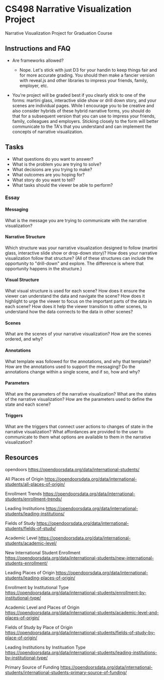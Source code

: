 # CS498 Narrative Visualization Project
Narrative Visualization Project for Graduation Course

## Instructions and FAQ

* Are frameworks allowed?
    - Nope. Let's stick with just D3 for your handin to keep things fair and for more accurate grading. You should then make a fancier version with reveal.js and other libraries to impress your friends, family, employer, etc.

* You're project will be graded best if you clearly stick to one of the forms: martini glass, interactive slide show or drill down story, and your scenes are individual pages. While I encourage you to be creative and also consider hybrids of these hybrid narrative forms, you should do that for a subsequent version that you can use to impress your friends, family, colleagues and employers. Sticking closely to the form will better communicate to the TA's that you understand and can implement the concepts of narrative visualization.

## Tasks

* What questions do you want to answer?
* What is the problem you are trying to solve?
* What decisions are you trying to make?
* What outcomes are you hoping for?
* What story do you want to tell?
* What tasks should the viewer be able to perform?

### Essay

#### Messaging

What is the message you are trying to communicate with the narrative visualization?

#### Narrative Structure

Which structure was your narrative visualization designed to follow (martini glass, interactive slide show or drop-down story)? How does your narrative visualization follow that structure? (All of these structures can include the opportunity to "drill-down" and explore. The difference is where that opportunity happens in the structure.)

#### Visual Structure

What visual structure is used for each scene? How does it ensure the viewer can understand the data and navigate the scene? How does it highlight to urge the viewer to focus on the important parts of the data in each scene? How does it help the viewer transition to other scenes, to understand how the data connects to the data in other scenes?

#### Scenes

What are the scenes of your narrative visualization? How are the scenes ordered, and why?

#### Annotations

What template was followed for the annotations, and why that template? How are the annotations used to support the messaging? Do the annotations change within a single scene, and if so, how and why?

#### Parameters

What are the parameters of the narrative visualization? What are the states of the narrative visualization? How are the parameters used to define the state and each scene?

#### Triggers

What are the triggers that connect user actions to changes of state in the narrative visualization? What affordances are provided to the user to communicate to them what options are available to them in the narrative visualization?


## Resources

opendoors <https://opendoorsdata.org/data/international-students/>

All Places of Origin <https://opendoorsdata.org/data/international-students/all-places-of-origin/>

Enrollment Trends <https://opendoorsdata.org/data/international-students/enrollment-trends/>

Leading Institutions <https://opendoorsdata.org/data/international-students/leading-institutions/>

Fields of Study <https://opendoorsdata.org/data/international-students/fields-of-study/>

Academic Level <https://opendoorsdata.org/data/international-students/academic-level/>

New International Student Enrollment <https://opendoorsdata.org/data/international-students/new-international-students-enrollment/>

Leading Places of Origin <https://opendoorsdata.org/data/international-students/leading-places-of-origin/>

Enrollment by Institutional Type <https://opendoorsdata.org/data/international-students/enrollment-by-institutional-type/>

Academic Level and Places of Origin <https://opendoorsdata.org/data/international-students/academic-level-and-places-of-origin/>

Fields of Study by Place of Origin <https://opendoorsdata.org/data/international-students/fields-of-study-by-place-of-origin/>

Leading Institutions by Instituation Type <https://opendoorsdata.org/data/international-students/leading-institutions-by-institutional-type/>

Primary Source of Funding <https://opendoorsdata.org/data/international-students/international-students-primary-source-of-funding/>







